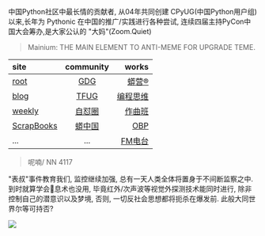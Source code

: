 中国Python社区中最长情的贡献者, 从04年共同创建 CPyUG(中国Python用户组)以来,长年为 Pythonic 在中国的推广/实践进行各种尝试, 连续四届主持PyCon中国大会筹办,是大家公认的 "大妈"(Zoom.Quiet)

> Mainium: THE MAIN ELEMENT TO ANTI-MEME FOR UPGRADE TEME.

| site | community | works |
| :-----| :----: | ----: |
| [root](http://zoomquiet.io/) | [GDG](https://blog.zhgdg.org/) | [蟒营®](https://doc.101.camp/) |
| [blog](https://blog.zoomquiet.io/pages/zoomquiet.html) | [TFUG](http://zh.tfug.world/) | [编程思维](https://py.101.camp/) |
| [weekly](http://weekly.pychina.org/) | [自怼圈](https://du.101.camp/) | [作曲班](https://mu.101.camp/) |
| [ScrapBooks](https://zoomquiet.io/collection.html) | [蟒中国](https://pychina.org/) | [OBP](https://zoomquiet.io/obp/index.html) |
| ... | ... | [FM电台](https://fm.101.camp/) |


> ​呢喃/ NN 4117

"表叔"事件教育我们,
监控继续加强,
总有一天人类全体将置身于不间断监察之中.
到时就算学会🐢息术也没用,
毕竟红外/次声波等视觉外探测技术能同时进行,
除非控制自己的潜意识以及梦境,
否则,
一切反社会思想都将扼杀在爆发前.
此般大同世界尔等可持否?




![](http://ydlj.zoomquiet.top/ipic/2020-08-26-zq42-today-card-2008.026.jpeg)




